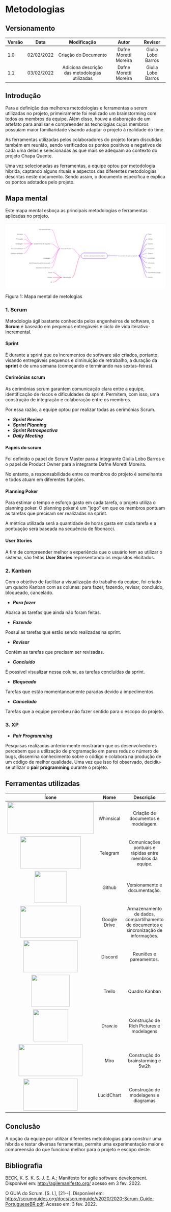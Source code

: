 # Metodologias

## Versionamento

| Versão |    Data    |                  Modificação                   |         Autor         |      Revisor       |
| ------ | :--------: | :--------------------------------------------: | :-------------------: | :----------------: |
| 1.0    | 02/02/2022 |              Criação do Documento              | Dafne Moretti Moreira | Giulia Lobo Barros |
| 1.1    | 03/02/2022 | Adiciona descrição das metodologias utilizadas | Dafne Moretti Moreira | Giulia Lobo Barros |

## Introdução

Para a definição das melhores metodologias e ferramentas a serem utilizadas no projeto, primeiramente foi realizado um brainstorming com todos os membros da equipe. Além disso, houve a elaboração de um artefato para analisar e compreender as tecnologias cujos membros possuíam maior familiaridade visando adaptar o projeto à realidade do time.

As ferramentas utilizadas pelos colaboradores do projeto foram discutidas também em reunião, sendo verificados os pontos positivos e negativos de cada uma delas e selecionadas as que mais se adequam ao contexto do projeto Chapa Quente.

Uma vez selecionadas as ferramentas, a equipe optou por metodologia híbrida, captando alguns rituais e aspectos das diferentes metodologias descritas neste documento. Sendo assim, o documento especifica e explica os pontos adotados pelo projeto.

## Mapa mental

Este mapa mental esboça as principais metodologias e ferramentas aplicadas no projeto.

![Mapa Mental](../../assets/images/gestaoPlanejamento.png)

<figcaption>Figura 1: Mapa mental de metologias</figcaption>

### 1. **Scrum**

Metodologia ágil bastante conhecida pelos engenheiros de software, o **Scrum** é baseado em pequenos entregáveis e ciclo de vida iterativo-incremental.

#### **Sprint**

É durante a sprint que os incrementos de software são criados, portanto, visando entregáveis pequenos e diminuição de retrabalho, a duração da **sprint** é de uma semana (começando e terminando nas sextas-feiras).

#### **Cerimônias scrum**

As cerimônias scrum garantem comunicação clara entre a equipe, identificação de riscos e dificuldades da sprint. Permitem, com isso, uma construção de integração e colaboração entre os membros.

Por essa razão, a equipe optou por realizar todas as cerimônias Scrum.

- **_Sprint Review_**
- **_Sprint Planning_**
- **_Sprint Retrospectiva_**
- **_Daily Meeting_**

#### **Papéis do scrum**

Foi definido o papel de Scrum Master para a integrante Giulia Lobo Barros e o papel de Product Owner para a integrante Dafne Moretti Moreira.

No entanto, a responsabilidade entre os membros do projeto é semelhante e todos atuam em diferentes funções.

#### **Planning Poker**

Para estimar o tempo e esforço gasto em cada tarefa, o projeto utiliza o planning poker. O planning poker é um "jogo" em que os membros pontuam as tarefas que precisam ser realizadas na sprint.

A métrica utilizada será a quantidade de horas gasta em cada tarefa e a pontuação será baseada na sequência de fibonacci.

#### **User Stories**

A fim de compreender melhor a experiência que o usuário tem ao utilizar o sistema, são feitas **User Stories** representando os requisitos elicitados.

### 2. **Kanban**

Com o objetivo de facilitar a visualização do trabalho da equipe, foi criado um quadro Kanban com as colunas: para fazer, fazendo, revisar, concluído, bloqueado, cancelado.

- **_Para fazer_**

Abarca as tarefas que ainda não foram feitas.

- **_Fazendo_**

Possui as tarefas que estão sendo realizadas na sprint.

- **_Revisar_**

Contém as tarefas que precisam ser revisadas.

- **_Concluído_**

É possível visualizar nessa coluna, as tarefas concluídas da sprint.

- **_Bloqueado_**

Tarefas que estão momentaneamente paradas devido a impedimentos.

- **_Cancelado_**

Tarefas que a equipe percebeu não fazer sentido para o escopo do projeto.

### 3. **XP**

- **_Pair Programming_**

Pesquisas realizadas anteriormente mostraram que os desenvolvedores percebem que a utilização de programação em pares reduz o número de bugs, dissemina conhecimento sobre o código e colabora na produção de um código de melhor qualidade. Uma vez que isso foi observado, decidiu-se utilizar o **pair programming** durante o projeto.

## Ferramentas utilizadas

|                                  Ícone                                   |     Nome     |                                       Descrição                                        |
| :----------------------------------------------------------------------: | :----------: | :------------------------------------------------------------------------------------: |
|  <img width="270" height="100" src="./assets/images/logoWhimsical.png">  |  Whimsical   |                           Criação de documentos e modelagem.                           |
|  <img width="190" height="100" src="./assets/images/logoTelegram.png">   |   Telegram   |                Comunicações pontuais e rápidas entre membros da equipe.                |
|   <img width="100" height="100" src="./assets/images/logoGithub.png">    |    Github    |                             Versionamento e documentação.                              |
| <img width="190" height="100" src="./assets/images/logoGoogledrive.png"> | Google Drive | Armazenamento de dados, compartilhamento de documentos e sincronização de informações. |
|   <img width="170" height="100" src="./assets/images/logoDiscord.png">   |   Discord    |                                Reuniões e pareamentos.                                 |
|   <img width="120" height="100" src="./assets/images/logoTrello.png">    |    Trello    |                                     Quadro Kanban                                      |
|   <img width="110" height="100" src="./assets/images/logoDrawIo.png">    |   Draw.io    |                        Construção de Rich Pictures e modelagens                        |
|    <img width="200" height="100" src="./assets/images/logoMiro.svg">     |     Miro     |                           Construção do brainstorming e 5w2h                           |
| <img width="170" height="100" src="./assets/images/logoLucidchart.jpg">  |  LucidChart  |                          Construção de modelagens e diagramas                          |

## Conclusão

A opção da equipe por utilizar diferentes metodologias para construir uma híbrida e testar diversas ferramentas, permite uma experimentação maior e compreensão do que funciona melhor para o projeto e escopo deste.

## Bibliografia

BECK, K. S. K. S. J. E. A.; Manifesto for agile software development.
Disponível em: <http://agilemanifesto.org/> acesso em 3 fev. 2022.

O GUIA do Scrum. [S. l.], [21--]. Disponível em: https://scrumguides.org/docs/scrumguide/v2020/2020-Scrum-Guide-PortugueseBR.pdf. Acesso em: 3 fev. 2022.
